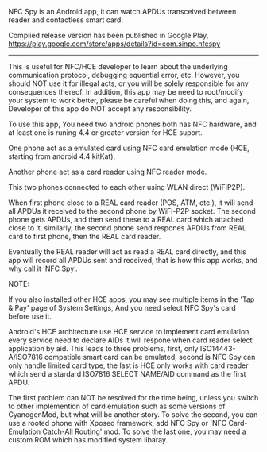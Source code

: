 NFC Spy is an Android app, it can watch APDUs transceived between reader and contactless smart card.

Complied release version has been published in Google Play, https://play.google.com/store/apps/details?id=com.sinpo.nfcspy


---


This is useful for NFC/HCE developer to learn about the underlying communication protocol, debugging equential error, etc. However, you should NOT use it for illegal acts, or you will be solely responsible for any consequences thereof. In addition, this app may be need to root/modify your system to work better, please be careful when doing this, and again, Developer of this app do NOT accept any responsibility.

To use this app, You need two android phones both has NFC hardware, and at least one is runing 4.4 or greater version for HCE suport.

One phone act as a emulated card using NFC card emulation mode (HCE, starting from android 4.4 kitKat).

Another phone act as a card reader using NFC reader mode.

This two phones connected to each other using WLAN direct (WiFiP2P).

When first phone close to a REAL card reader (POS, ATM, etc.), it will send all APDUs it received to the second phone by WiFi-P2P socket. The second phone gets APDUs, and then send these to a REAL card which attached close to it, similarly, the second phone send respones APDUs from REAL card to first phone, then the REAL card reader.

Eventually the REAL reader will act as read a REAL card directly, and this app will record all APDUs sent and received, that is how this app works, and why call it 'NFC Spy'.

NOTE:

If you also installed other HCE apps, you may see multiple items in the 'Tap & Pay' page of System Settings, And you need select NFC Spy's card before use it.

Android's HCE architecture use HCE service to implement card emulation, every service need to declare AIDs it will respone when card reader select application by aid.
This leads to three problems, first, only ISO14443-A/ISO7816 compatible smart card can be emulated, second is NFC Spy can only handle limited card type, the last is HCE only works with card reader which send a stardard ISO7816 SELECT NAME/AID command as the first APDU.

The first problem can NOT be resolved for the time being, unless you switch to other implemention of card emulation such as some versions of CyanogenMod, but what will be another story.
To solve the second, you can use a rooted phone with Xposed framework, add NFC Spy or 'NFC Card-Emulation Catch-All Routing' mod.
To solve the last one, you may need a custom ROM which has modified system libaray.